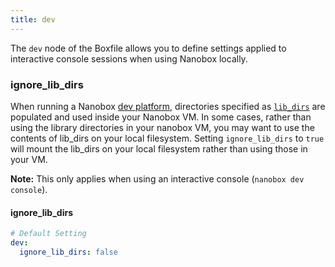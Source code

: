 ```yaml
---
title: dev
---
```


The `dev` node of the Boxfile allows you to define settings applied to interactive console sessions when using Nanobox locally.

### ignore\_lib\_dirs
When running a Nanobox [dev platform](/cli/dev/), directories specified as [`lib_dirs`](/app-config/boxfile/code-build/#library-directories) are populated and used inside your Nanobox VM. In some cases, rather than using the library directories in your nanobox VM, you may want to use the contents of lib\_dirs on your local filesystem. Setting `ignore_lib_dirs` to `true` will mount the lib_dirs on your local filesystem rather than using those in your VM.

**Note:** This only applies when using an interactive console (`nanobox dev console`).

#### ignore\_lib\_dirs
```yaml
# Default Setting
dev:
  ignore_lib_dirs: false
```
